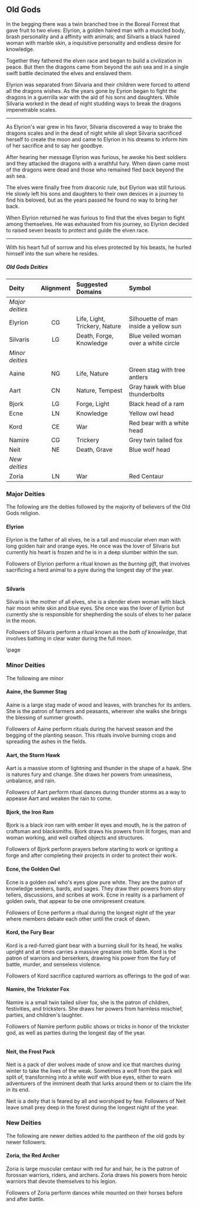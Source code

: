 ## Old Gods
In the begging there was a twin branched tree in the Boreal Forrest that gave fruit to two elves: Elyrion, a golden haired man with a muscled body, brash personality and a affinity with animals; and Silvaris a black haired woman with marble skin, a inquisitive personality and endless desire for knowledge.

Together they fathered the elven race and began to build a civilization in peace. But then the dragons came from beyond the ash sea and in a single swift battle decimated the elves and enslaved them.

Elyrion was separated from Silvaria and their children were forced to attend all the dragons wishes. As the years gone by Eyrion began to fight the dragons in a guerrilla war with the aid of his sons and daughters. While Silvaria worked in the dead of night studding ways to break the dragons impenetrable scales.
___
As Elyrion's war grew in his favor, Silvaria discovered a way to brake the dragons scales and in the dead of night while all slept Silvaria sacrificed herself to create the moon and came to Elyrion in his dreams to inform him of her sacrifice and to say her goodbye.

After hearing her message Elyrion was furious, he awoke his best soldiers and they attacked the dragons with a wrathful fury. When dawn came most of the dragons were dead and those who remained fled back beyond the ash sea.

The elves were finally free from draconic rule, but Elyrion was still furious. He slowly left his sons and daughters to their own devices in a journey to find his beloved, but as the years passed he found no way to bring her back.

When Elyrion returned he was furious to find that the elves began to fight among themselves. He was exhausted from his journey, so Elyrion decided to raised seven beasts to protect and guide the elven race.
___
With his heart full of sorrow and his elves protected by his beasts, he hurled himself into the sun where he resides.

<div class='wide'>

##### Old Gods Deities
| Deity         | Alignment | Suggested Domains      | Symbol                                |
|:--------------|:--:|:------------------------------|:--------------------------------------|
|*Major deities*|    |                               |                                       |
| Elyrion       | CG | Life, Light, Trickery, Nature | Silhouette of man inside a yellow sun |
| Silvaris      | LG | Death, Forge, Knowledge       | Blue veiled woman over a white circle |
|*Minor deities*|    |                               |                                       |
| Aaine         | NG | Life, Nature                  | Green stag with tree antlers          |
| Aart          | CN | Nature, Tempest               | Gray hawk with blue thunderbolts      |
| Bjork         | LG | Forge, Light                  | Black head of a ram                   |
| Ecne          | LN | Knowledge                     | Yellow owl head                       |
| Kord          | CE | War                           | Red bear with a white head            |
| Namire        | CG | Trickery                      | Grey twin tailed fox                  |
| Neit          | NE | Death, Grave                  | Blue wolf head                        |
|*New deities*  |    |                               |                                       |
| Zoria         | LN | War                           | Red Centaur                           |

</div>

### Major Deities
The following are the deities followed by the majority of believers of the Old Gods religion.

#### Elyrion
Elyrion is the father of all elves, he is a tall and muscular elven man with long golden hair and orange eyes. He once was the lover of Silvaris but currently his heart is frozen and he is in a deep slumber within the sun.

Followers of Elyrion perform a ritual known as the *burning gift*, that involves sacrificing a herd animal to a pyre during the longest day of the year.

```
```

#### Silvaris
Silvaris is the mother of all elves, she is a slender elven woman with black hair moon white skin and blue eyes. She once was the lover of Eyrion but currently she is responsible for shepherding the souls of elves to her palace in the moon.

Followers of Silvaris perform a ritual known as the *bath of knowledge*, that involves bathing in clear water during the full moon.

\page

### Minor Deities
The following are minor

#### Aaine, the Summer Stag
Aaine is a large stag made of wood and leaves, with branches for its antlers. She is the patron of farmers and peasants, wherever she walks she brings the blessing of summer growth.

Followers of Aaine perform rituals during the harvest season and the begging of the planting season. This rituals involve burning crops and spreading the ashes in the fields.


#### Aart, the Storm Hawk
Aart is a massive storm of lightning and thunder in the shape of a hawk. She is natures fury and change. She draws her powers from uneasiness, unbalance, and rain.

Followers of Aart perform ritual dances during thunder storms as a way to appease Aart and weaken the rain to come.


#### Bjork, the Iron Ram
Bjork is a black iron ram with ember lit eyes and mouth, he is the patron of craftsman and blacksmiths. Bjork draws his powers from lit forges, man and woman working, and well crafted objects and structures.

Followers of Bjork perform prayers before starting to work or igniting a forge and after completing their projects in order to protect their work.


#### Ecne, the Golden Owl
Ecne is a golden owl who's eyes glow pure white. They are the patron of knowledge seekers, bards, and sages. They draw their powers from story tellers, discussions, and scribes at work. Ecne in reality is a parliament of golden owls, that appear to be one omnipresent creature.

Followers of Ecne perform a ritual during the longest night of the year where members debate each other until the crack of dawn.


#### Kord, the Fury Bear
Kord is a red-furred giant bear with a burning skull for its head, he walks upright and at times carries a massive greataxe into battle. Kord is the patron of warriors and berserkers, drawing his power from the fury of battle, murder, and senseless violence.

Followers of Kord sacrifice captured warriors as offerings to the god of war.


#### Namire, the Trickster Fox
Namire is a small twin tailed silver fox, she is the patron of children, festivities, and tricksters. She draws her powers from harmless mischief, parties, and children's laughter.

Followers of Namire perform public shows or tricks in honor of the trickster god, as well as parties during the longest day of the year. 

```
```

#### Neit, the Frost Pack
Neit is a pack of dier wolves made of snow and ice that marches during winter to take the lives of the weak. Sometimes a wolf from the pack will split of, transforming into a white wolf with blue eyes, either to warn adventurers of the imminent death that lurks around them or to claim the life in its end.

Neit is a deity that is feared by all and worshiped by few. Followers of Neit leave small prey deep in the forest during the longest night of the year.


### New Deities
The following are newer deities added to the pantheon of the old gods by newer followers.

#### Zoria, the Red Archer
Zoria is large muscular centaur with red fur and hair, he is the patron of forossan warriors, riders, and archers. Zoria draws his powers from heroic warriors that devote themselves to his legion.

Followers of Zoria perform dances while mounted on their horses before and after battle.